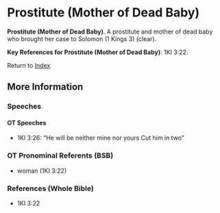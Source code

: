 # Prostitute (Mother of Dead Baby)
**Prostitute (Mother of Dead Baby)**. 
A prostitute and mother of dead baby who brought her case to Solomon (1 Kings 3) (clear). 




**Key References for Prostitute (Mother of Dead Baby)**: 
1KI 3:22. 






Return to [Index](00-Index.md)

## More Information

### Speeches

#### OT Speeches

* 1KI 3:26: “He will be neither mine nor yours Cut him in two”

### OT Pronominal Referents (BSB)

* woman (1KI 3:22)



### References (Whole Bible)

* 1KI 3:22



